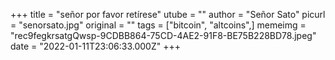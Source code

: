 +++
title = "señor por favor retírese"
utube = ""
author = "Señor Sato"
picurl = "senorsato.jpg"
original = ""
tags = ["bitcoin", "altcoins",]
memeimg = "rec9fegkrsatgQwsp-9CDBB864-75CD-4AE2-91F8-BE75B228BD78.jpeg"
date = "2022-01-11T23:06:33.000Z"
+++